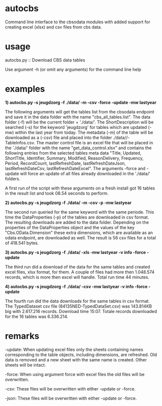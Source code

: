 # autocbs

Command line interface to the cbsodata modules with added support for creating excel (xlsx) and csv files from cbs data.

# usage

autocbs.py :: Download CBS data tables

Use argument -h (or omit any arguments) for the command line help
  
# examples

**1) autocbs.py -s jeugdzorg -f ./data/ -m -csv -force -update -mw lastyear**

The following arguments will get the tables list from the cbsodata endpoint and save it in the data folder with the name "cbs_all_tables.list". 
The data folder (-f) will be the current folder + './data/'. 
The ShortDescription will be searched (-s) for the keyword 'jeugdzorg' for tables which are updated (-mw) within the last year from today. 
The metadata (-m) of the table will be downloaded as a (-csv) file and placed into the folder ./data/<tableidentifier>/<tableidentifier>-TableInfos.csv.
The master control file is an excel file that will be placed in the './data/' folder with the name "get_data_control.xlsx" and contains the following entries from the selected tables meta data "Title, Updated, ShortTitle, Identifier, Summary, Modified, ReasonDelivery, Frequency, Period, RecordCount, lastRefreshDate, lastRefreshDateJson, lastRefreshDateCsv, lastRefreshDateExcel".
The arguments -force and -update will force an update of all files already downloaded in the './data/<tableidentifier>' folders.

A first run of the script with these arguments on a fresh install got 16 tables in the result list and took 08.54 seconds to perform.

**2) autocbs.py -s jeugdzorg -f ./data/ -m -csv -p -mw lastyear**

The second run queried for the same keyword with the same periode. This time the DataProperties (-p) of the tables are downloaded in csv format. The resulting downloads are added to the data folder. Depending on the properties of the DataProperties object and the values of the key "Cbs.OData.Dimension" these extra dimensions, which are available as an odata endpoint, are downloaded as well. The result is 56 csv files for a total of 418.541 bytes.

**3) autocbs.py -s jeugdzorg -f ./data/ -xls -mw lastyear -v info -force -update**

The third run did a download of the data for the same tables and created excel files, xlsx format, for them. A couple of files had more then 1.048.574 records, which is more then excel will handle. Total run time 44 minutes.

**4) autocbs.py -s jeugdzorg -f ./data/ -csv -mw lastyear -v info -force -update**

The fourth run did the data downloads for the same tables in csv format. The TypedDataset csv file (84135NED-TypedDataSet.csv) was 143.814KB big with 2.617.216 records. Download time 15:07. Totale records downloaded for the 16 tables was 6.336.214.

# remarks

-update:  When updating excel files only the sheets containing names corresponding to the table objects, including dimensions, are refreshed. Old data is removed and a new sheet with the same name is created. Other sheets will be intact.

-force:   When using argument force with excel files the old files will be overwritten.

-csv:     These files will be overwritten with either -update or -force.

-json:    These files will be overwritten with either -update or -force.
